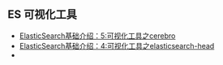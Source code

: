 ## ES 可视化工具
- [ElasticSearch基础介绍：5:可视化工具之cerebro](https://blog.csdn.net/liumiaocn/article/details/98517815)
- [ElasticSearch基础介绍：4:可视化工具之elasticsearch-head](https://blog.csdn.net/liumiaocn/article/details/98510781)
- []()